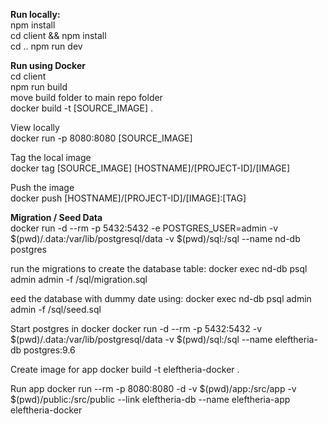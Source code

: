 **Run locally:** \
npm install \
cd client && npm install \
cd .. 
npm run dev 



**Run using Docker** \
cd client \
npm run build \
move build folder to main repo folder \
docker build -t [SOURCE_IMAGE]  . 

View locally \
docker run -p 8080:8080 [SOURCE_IMAGE]  

Tag the local image \
docker tag [SOURCE_IMAGE] [HOSTNAME]/[PROJECT-ID]/[IMAGE] 
 
Push the image \
docker push [HOSTNAME]/[PROJECT-ID]/[IMAGE]:[TAG] 

**Migration / Seed Data** \
docker run -d --rm -p 5432:5432 -e POSTGRES_USER=admin -v $(pwd)/.data:/var/lib/postgresql/data -v $(pwd)/sql:/sql --name nd-db postgres

run the migrations to create the database table: docker exec nd-db psql admin admin -f /sql/migration.sql

eed the database with dummy date using: docker exec nd-db psql admin admin -f /sql/seed.sql

Start postgres in docker
docker run -d --rm -p 5432:5432 -v $(pwd)/.data:/var/lib/postgresql/data -v $(pwd)/sql:/sql --name eleftheria-db postgres:9.6

Create image for app
docker build -t eleftheria-docker .

Run app
docker run --rm -p 8080:8080 -d -v $(pwd)/app:/src/app -v $(pwd)/public:/src/public --link eleftheria-db --name eleftheria-app eleftheria-docker
